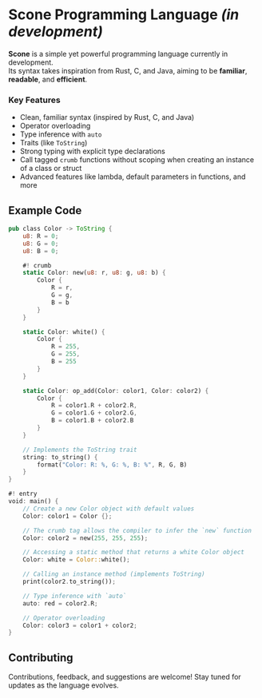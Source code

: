# Scone Programming Language *(in development)*

**Scone** is a simple yet powerful programming language currently in development.  
Its syntax takes inspiration from Rust, C, and Java, aiming to be **familiar**, **readable**, and **efficient**.

### Key Features
- Clean, familiar syntax (inspired by Rust, C, and Java)
- Operator overloading
- Type inference with `auto`
- Traits (like `ToString`)
- Strong typing with explicit type declarations
- Call tagged `crumb` functions without scoping when creating an instance of a class or struct
- Advanced features like lambda, default parameters in functions, and more

## Example Code

```rust
pub class Color -> ToString {
    u8: R = 0;
    u8: G = 0;
    u8: B = 0;

    #! crumb
    static Color: new(u8: r, u8: g, u8: b) {
        Color {
            R = r,
            G = g,
            B = b
        }
    }

    static Color: white() {
        Color {
            R = 255,
            G = 255,
            B = 255
        }
    }

    static Color: op_add(Color: color1, Color: color2) {
        Color {
            R = color1.R + color2.R,
            G = color1.G + color2.G,
            B = color1.B + color2.B
        }
    }

    // Implements the ToString trait
    string: to_string() {
        format("Color: R: %, G: %, B: %", R, G, B)
    }
}

#! entry
void: main() {
    // Create a new Color object with default values
    Color: color1 = Color {};

    // The crumb tag allows the compiler to infer the `new` function
    Color: color2 = new(255, 255, 255);

    // Accessing a static method that returns a white Color object
    Color: white = Color::white();

    // Calling an instance method (implements ToString)
    print(color2.to_string());

    // Type inference with `auto`
    auto: red = color2.R; 

    // Operator overloading
    Color: color3 = color1 + color2;
}

```

## Contributing

Contributions, feedback, and suggestions are welcome!
Stay tuned for updates as the language evolves.
